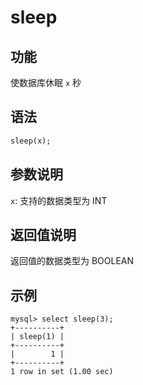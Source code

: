 # sleep

## 功能

使数据库休眠 `x` 秒

## 语法

```Haskell
sleep(x);
```

## 参数说明

`x`: 支持的数据类型为 INT

## 返回值说明

返回值的数据类型为 BOOLEAN

## 示例

```Plain Text
mysql> select sleep(3);
+----------+
| sleep(1) |
+----------+
|        1 |
+----------+
1 row in set (1.00 sec)
```

